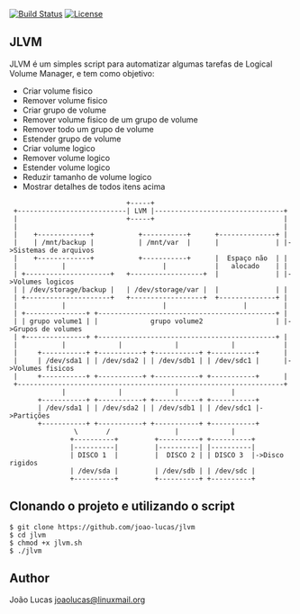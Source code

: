 
[![Build Status](https://travis-ci.org/mschwager/gitem.svg?branch=master)](https://travis-ci.org/mschwager/gitem)
[![License](https://img.shields.io/packagist/l/doctrine/orm.svg)](https://img.shields.io/packagist/l/doctrine/orm.svg) 

## JLVM

JLVM é um simples script para automatizar algumas tarefas de Logical Volume Manager, e tem como objetivo:

* Criar volume fisico
* Remover volume fisico
* Criar grupo de volume
* Remover volume fisico de um grupo de volume
* Remover todo um grupo de volume
* Estender grupo de volume
* Criar volume logico
* Remover volume logico
* Estender volume logico
* Reduzir tamanho de volume logico
* Mostrar detalhes de todos itens acima

```
                             +-----+
 +---------------------------| LVM |--------------------------------+
 |                           +-----+                                |
 |                                                                  |
 |    +-------------+           +-----------+      +--------------+ |
 |    | /mnt/backup |           | /mnt/var  |      |              | |->Sistemas de arquivos
 |    +-------------+           +-----------+      |  Espaço não  | |
 |           |                        |            |   alocado    | |
 | +---------------------+   +------------------+  |              | |->Volumes logicos
 | | /dev/storage/backup |   | /dev/storage/var |  |              | |
 | +---------------------+   +------------------+  +--------------+ |
 |           |                        |                   |         |
 | +---------------+ +--------------------------------------------+ |
 | | grupo volume1 | |             grupo volume2                  | |->Grupos de volumes
 | +---------------+ +--------------------------------------------+ |
 |           |             |             |             |            |
 |     +-----------+ +-----------+ +-----------+ +-----------+      |
 |     | /dev/sda1 | | /dev/sda2 | | /dev/sdb1 | | /dev/sdc1 |      |->Volumes fisicos
 |     +-----------+ +-----------+ +-----------+ +-----------+      |
 +------------------------------------------------------------------+
             |             |             |             |
       +-----------+ +-----------+ +-----------+ +-----------+
       | /dev/sda1 | | /dev/sda2 | | /dev/sdb1 | | /dev/sdc1 |->Partições
       +-----------+ +-----------+ +-----------+ +-----------+
                \       /                |             |
               +----------+         +----------+ +----------+
               |----------|         |----------| |----------|
               | DISCO 1  |         |  DISCO 2 | | DISCO 3  |->Disco rigidos
               | /dev/sda |         | /dev/sdb | | /dev/sdc |
               +----------+         +----------+ +----------+
```

## Clonando o projeto e utilizando o script
```
$ git clone https://github.com/joao-lucas/jlvm
$ cd jlvm
$ chmod +x jlvm.sh
$ ./jlvm
```

## Author
João Lucas <joaolucas@linuxmail.org>
